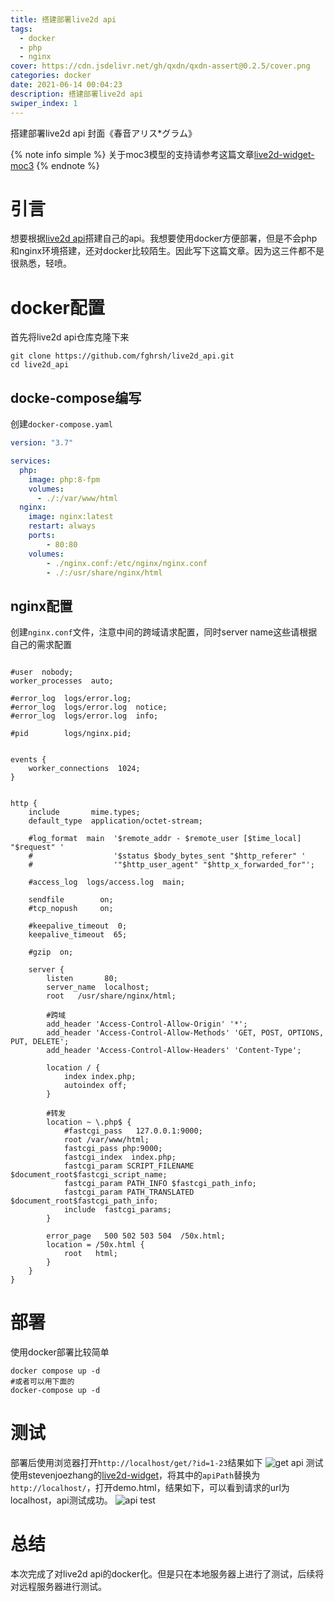 ```yaml
---
title: 搭建部署live2d api
tags:
  - docker
  - php
  - nginx
cover: https://cdn.jsdelivr.net/gh/qxdn/qxdn-assert@0.2.5/cover.png
categories: docker
date: 2021-06-14 00:04:23
description: 搭建部署live2d api
swiper_index: 1
---
```



搭建部署live2d api
封面《春音アリス*グラム》
<!--more-->

{% note info simple %}
关于moc3模型的支持请参考这篇文章[live2d-widget-moc3](https://qianxu.run/2023/11/25/live2d-widget-moc3/)
{% endnote %}

# 引言
想要根据[live2d api](https://github.com/fghrsh/live2d_api)搭建自己的api。我想要使用docker方便部署，但是不会php和nginx环境搭建，还对docker比较陌生。因此写下这篇文章。因为这三件都不是很熟悉，轻喷。

# docker配置
首先将live2d api仓库克隆下来
```git
git clone https://github.com/fghrsh/live2d_api.git
cd live2d_api
```
## docke-compose编写
创建`docker-compose.yaml`
```yaml
version: "3.7"

services:
  php:
    image: php:8-fpm
    volumes:
      - ./:/var/www/html
  nginx:
    image: nginx:latest
    restart: always
    ports:
        - 80:80
    volumes:
        - ./nginx.conf:/etc/nginx/nginx.conf
        - ./:/usr/share/nginx/html
```
## nginx配置
创建`nginx.conf`文件，注意中间的跨域请求配置，同时server name这些请根据自己的需求配置
```nginx

#user  nobody;
worker_processes  auto;

#error_log  logs/error.log;
#error_log  logs/error.log  notice;
#error_log  logs/error.log  info;

#pid        logs/nginx.pid;


events {
    worker_connections  1024;
}


http {
    include       mime.types;
    default_type  application/octet-stream;

    #log_format  main  '$remote_addr - $remote_user [$time_local] "$request" '
    #                  '$status $body_bytes_sent "$http_referer" '
    #                  '"$http_user_agent" "$http_x_forwarded_for"';

    #access_log  logs/access.log  main;

    sendfile        on;
    #tcp_nopush     on;

    #keepalive_timeout  0;
    keepalive_timeout  65;

    #gzip  on;

    server {
        listen       80;
        server_name  localhost;
        root   /usr/share/nginx/html;

        #跨域
        add_header 'Access-Control-Allow-Origin' '*'; 
        add_header 'Access-Control-Allow-Methods' 'GET, POST, OPTIONS, PUT, DELETE';
        add_header 'Access-Control-Allow-Headers' 'Content-Type';

        location / { 
            index index.php;
            autoindex off;
        }

        #转发
        location ~ \.php$ {
            #fastcgi_pass   127.0.0.1:9000;
            root /var/www/html;
            fastcgi_pass php:9000;
            fastcgi_index  index.php;
            fastcgi_param SCRIPT_FILENAME $document_root$fastcgi_script_name;
            fastcgi_param PATH_INFO $fastcgi_path_info;
            fastcgi_param PATH_TRANSLATED $document_root$fastcgi_path_info;
            include  fastcgi_params;
        }

        error_page   500 502 503 504  /50x.html;
        location = /50x.html {
            root   html;
        }   
    }
}
```

# 部署
使用docker部署比较简单
```
docker compose up -d
#或者可以用下面的
docker-compose up -d
```
# 测试
部署后使用浏览器打开`http://localhost/get/?id=1-23`结果如下
![get api](https://cdn.jsdelivr.net/gh/qxdn/qxdn-assert@0.2.5/get.png)
测试使用stevenjoezhang的[live2d-widget](https://github.com/stevenjoezhang/live2d-widget)，将其中的`apiPath`替换为`http://localhost/`，打开demo.html，结果如下，可以看到请求的url为localhost，api测试成功。
![api test](https://cdn.jsdelivr.net/gh/qxdn/qxdn-assert@0.2.5/apitest.png)


# 总结
本次完成了对live2d api的docker化。但是只在本地服务器上进行了测试，后续将对远程服务器进行测试。